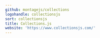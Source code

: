 ```yaml
---
github: montagejs/collections
logohandle: collectionsjs
sort: collectionsjs
title: Collections.js
website: 'https://www.collectionsjs.com/'
---
```

